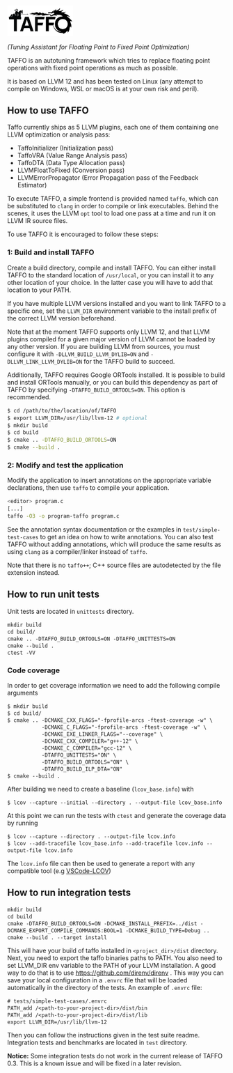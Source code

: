 <img src="doc/logo/TAFFO-logo-black.png" alt="TAFFO" width=30%>

*(Tuning Assistant for Floating Point to Fixed Point Optimization)*

TAFFO is an autotuning framework which tries to replace floating point operations with fixed point operations as much as possible.

It is based on LLVM 12 and has been tested on Linux (any attempt to compile on Windows, WSL or macOS is at your own risk and peril).

## How to use TAFFO

Taffo currently ships as 5 LLVM plugins, each one of them containing one LLVM optimization or analysis pass:

 - TaffoInitializer (Initialization pass)
 - TaffoVRA (Value Range Analysis pass)
 - TaffoDTA (Data Type Allocation pass)
 - LLVMFloatToFixed (Conversion pass)
 - LLVMErrorPropagator (Error Propagation pass of the Feedback Estimator)

To execute TAFFO, a simple frontend is provided named `taffo`, which can be substituted to `clang` in order to compile or link executables.
Behind the scenes, it uses the LLVM `opt` tool to load one pass at a time and run it on LLVM IR source files.

To use TAFFO it is encouraged to follow these steps:

### 1: Build and install TAFFO

Create a build directory, compile and install TAFFO.
You can either install TAFFO to the standard location of `/usr/local`, or you can install it to any other location of your choice.
In the latter case you will have to add that location to your PATH.

If you have multiple LLVM versions installed and you want to link TAFFO to a specific one, set the `LLVM_DIR` environment variable to the install prefix of the correct LLVM version beforehand.

Note that at the moment TAFFO supports only LLVM 12, and that LLVM plugins compiled for a given major version of LLVM cannot be loaded by any other version.
If you are building LLVM from sources, you must configure it with `-DLLVM_BUILD_LLVM_DYLIB=ON` and `-DLLVM_LINK_LLVM_DYLIB=ON` for the TAFFO build to succeed.

Additionally, TAFFO requires Google ORTools installed.
It is possible to build and install ORTools manually, or you can build this dependency as part of TAFFO by specifying `-DTAFFO_BUILD_ORTOOLS=ON`.
This option is recommended.

```sh
$ cd /path/to/the/location/of/TAFFO
$ export LLVM_DIR=/usr/lib/llvm-12 # optional
$ mkdir build
$ cd build
$ cmake .. -DTAFFO_BUILD_ORTOOLS=ON
$ cmake --build .
```

### 2: Modify and test the application

Modify the application to insert annotations on the appropriate variable declarations, then use `taffo` to compile your application.

```sh
<editor> program.c
[...]
taffo -O3 -o program-taffo program.c
```

See the annotation syntax documentation or the examples in `test/simple-test-cases` to get an idea on how to write annotations. You can also test TAFFO without adding annotations, which will produce the same results as using `clang` as a compiler/linker instead of `taffo`.

Note that there is no `taffo++`; C++ source files are autodetected by the file extension instead.

## How to run unit tests

Unit tests are located in `unittests` directory.

```shell
mkdir build
cd build/
cmake .. -DTAFFO_BUILD_ORTOOLS=ON -DTAFFO_UNITTESTS=ON
cmake --build .
ctest -VV
```
### Code coverage
In order to get coverage information we need to add the following compile arguments
```shell
$ mkdir build
$ cd build/
$ cmake .. -DCMAKE_CXX_FLAGS="-fprofile-arcs -ftest-coverage -w" \
           -DCMAKE_C_FLAGS="-fprofile-arcs -ftest-coverage -w" \
           -DCMAKE_EXE_LINKER_FLAGS="--coverage" \
           -DCMAKE_CXX_COMPILER="g++-12" \
           -DCMAKE_C_COMPILER="gcc-12" \
           -DTAFFO_UNITTESTS="ON" \
           -DTAFFO_BUILD_ORTOOLS="ON" \
           -DTAFFO_BUILD_ILP_DTA="ON"
$ cmake --build .
```
After building we need to create a baseline (```lcov_base.info```) with
```shell
$ lcov --capture --initial --directory . --output-file lcov_base.info
```
At this point we can run the tests with ```ctest``` and generate the coverage data by running
```shell
$ lcov --capture --directory . --output-file lcov.info
$ lcov --add-tracefile lcov_base.info --add-tracefile lcov.info --output-file lcov.info
```
The ```lcov.info``` file can then be used to generate a report with any compatible tool (e.g [VSCode-LCOV](https://marketplace.visualstudio.com/items?itemName=alexdima.vscode-lcov))

## How to run integration tests

```shell
mkdir build
cd build
cmake -DTAFFO_BUILD_ORTOOLS=ON -DCMAKE_INSTALL_PREFIX=../dist -DCMAKE_EXPORT_COMPILE_COMMANDS:BOOL=1 -DCMAKE_BUILD_TYPE=Debug ..
cmake --build . --target install
```

This will have your build of taffo installed in `<project_dir>/dist` directory.
Next, you need to export the taffo binaries paths to PATH.
You also need to set LLVM_DIR env variable to the PATH of your LLVM installation.
A good way to do that is to use https://github.com/direnv/direnv .
This way you can save your local configuration in a `.envrc` file 
that will be loaded automatically in the directory of the tests.
An example of `.envrc` file:

```shell
# tests/simple-test-cases/.envrc
PATH_add /<path-to-your-project-dir>/dist/bin
PATH_add /<path-to-your-project-dir>/dist/lib
export LLVM_DIR=/usr/lib/llvm-12
```

Then you can follow the instructions given in the test suite readme. 
Integration tests and benchmarks are located in `test` directory.

**Notice:** Some integration tests do not work in the current release of TAFFO 0.3.
This is a known issue and will be fixed in a later revision.
